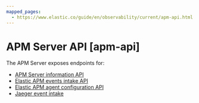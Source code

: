 ```yaml
---
mapped_pages:
  - https://www.elastic.co/guide/en/observability/current/apm-api.html
---
```


# APM Server API [apm-api]

The APM Server exposes endpoints for:

* [APM Server information API](apm-server-information-api.md)
* [Elastic APM events intake API](elastic-apm-events-intake-api.md)
* [Elastic APM agent configuration API](elastic-apm-agent-configuration-api.md)
* [Jaeger event intake](jaeger-event-intake.md)







